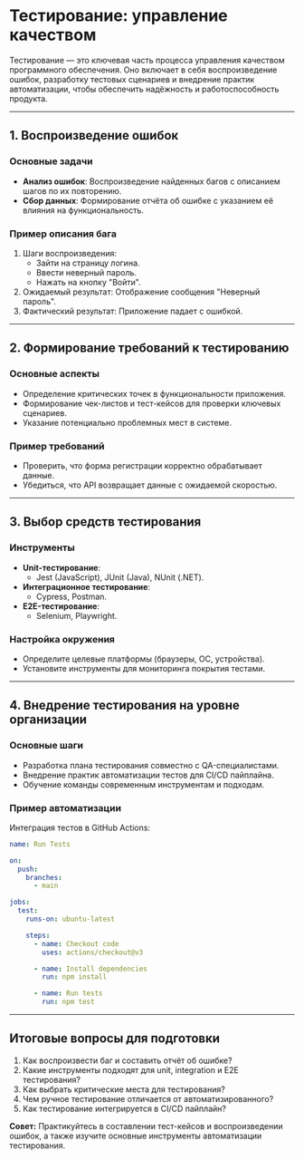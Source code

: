 # Тестирование: управление качеством

Тестирование — это ключевая часть процесса управления качеством программного обеспечения. Оно включает в себя воспроизведение ошибок, разработку тестовых сценариев и внедрение практик автоматизации, чтобы обеспечить надёжность и работоспособность продукта.

---

## 1. Воспроизведение ошибок

### Основные задачи
- **Анализ ошибок**: Воспроизведение найденных багов с описанием шагов по их повторению.
- **Сбор данных**: Формирование отчёта об ошибке с указанием её влияния на функциональность.

### Пример описания бага
1. Шаги воспроизведения:
   - Зайти на страницу логина.
   - Ввести неверный пароль.
   - Нажать на кнопку "Войти".
2. Ожидаемый результат: Отображение сообщения "Неверный пароль".
3. Фактический результат: Приложение падает с ошибкой.

---

## 2. Формирование требований к тестированию

### Основные аспекты
- Определение критических точек в функциональности приложения.
- Формирование чек-листов и тест-кейсов для проверки ключевых сценариев.
- Указание потенциально проблемных мест в системе.

### Пример требований
- Проверить, что форма регистрации корректно обрабатывает данные.
- Убедиться, что API возвращает данные с ожидаемой скоростью.

---

## 3. Выбор средств тестирования

### Инструменты
- **Unit-тестирование**:
  - Jest (JavaScript), JUnit (Java), NUnit (.NET).
- **Интеграционное тестирование**:
  - Cypress, Postman.
- **E2E-тестирование**:
  - Selenium, Playwright.

### Настройка окружения
- Определите целевые платформы (браузеры, ОС, устройства).
- Установите инструменты для мониторинга покрытия тестами.

---

## 4. Внедрение тестирования на уровне организации

### Основные шаги
- Разработка плана тестирования совместно с QA-специалистами.
- Внедрение практик автоматизации тестов для CI/CD пайплайна.
- Обучение команды современным инструментам и подходам.

### Пример автоматизации
Интеграция тестов в GitHub Actions:
```yaml
name: Run Tests

on:
  push:
    branches:
      - main

jobs:
  test:
    runs-on: ubuntu-latest

    steps:
      - name: Checkout code
        uses: actions/checkout@v3

      - name: Install dependencies
        run: npm install

      - name: Run tests
        run: npm test
```

---

## Итоговые вопросы для подготовки

1. Как воспроизвести баг и составить отчёт об ошибке?
2. Какие инструменты подходят для unit, integration и E2E тестирования?
3. Как выбрать критические места для тестирования?
4. Чем ручное тестирование отличается от автоматизированного?
5. Как тестирование интегрируется в CI/CD пайплайн?

**Совет:** Практикуйтесь в составлении тест-кейсов и воспроизведении ошибок, а также изучите основные инструменты автоматизации тестирования.

